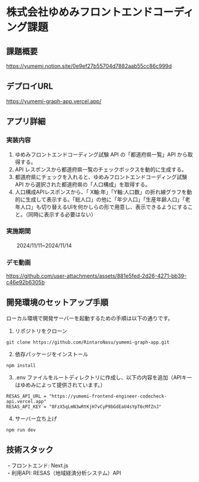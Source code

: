 # 株式会社ゆめみフロントエンドコーディング課題

## 課題概要
https://yumemi.notion.site/0e9ef27b55704d7882aab55cc86c999d

## デプロイURL
https://yumemi-graph-app.vercel.app/

## アプリ詳細

### 実装内容
  1. ゆめみフロントエンドコーディング試験 API の「都道府県一覧」API から取得する。
  2. API レスポンスから都道府県一覧のチェックボックスを動的に生成する。
  3. 都道府県にチェックを入れると、ゆめみフロントエンドコーディング試験 API から選択された都道府県の「人口構成」を取得する。
  4. 人口構成APIレスポンスから、「 X軸:年」「Y軸:人口数」の折れ線グラフを動的に生成して表示する。「総人口」の他に「年少人口」「生産年齢人口」「老年人口」も切り替えるUIを何かしらの形で用意し、表示できるようにすること。（同時に表示する必要はない）

### 実施期間
　　2024/11/11~2024/11/14

### デモ動画
https://github.com/user-attachments/assets/881e5fed-2d26-4271-bb39-c46e92b6305b






## 開発環境のセットアップ手順
ローカル環境で開発サーバーを起動するための手順は以下の通りです。

1. リポジトリをクローン
```
git clone https://github.com/RintaroNasu/yumemi-graph-app.git
```
2. 依存パッケージをインストール
```
npm install
```
3. .env ファイルをルートディレクトリに作成し、以下の内容を追加（APIキーはゆめみによって提供されています。）
```
RESAS_API_URL = "https://yumemi-frontend-engineer-codecheck-api.vercel.app"
RESAS_API_KEY = "8FzX5qLmN3wRtKjH7vCyP9bGdEaU4sYpT6cMfZnJ"
```
4. サーバー立ち上げ
```
npm run dev
```

## 技術スタック
・フロントエンド: Next.js<br>
・利用API: RESAS（地域経済分析システム）API
